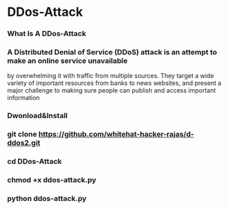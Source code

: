 # DDos-Attack 
### What Is A DDos-Attack

### A Distributed Denial of Service (DDoS) attack is an attempt to make an online service unavailable 
by overwhelming it with traffic from multiple sources. They target a wide variety of important resources
from banks to news websites, and present a major challenge to making sure people can publish and access important information

### Dwonload&Install

### git clone https://github.com/whitehat-hacker-rajas/d-ddos2.git

### cd DDos-Attack

### chmod +x ddos-attack.py

### python ddos-attack.py
